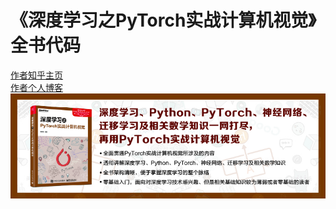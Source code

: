 # 《深度学习之PyTorch实战计算机视觉》全书代码
[作者知乎主页](https://www.zhihu.com/people/JaimeTang/activities)  
[作者个人博客]()  
![简介](image/10.jpg)  

